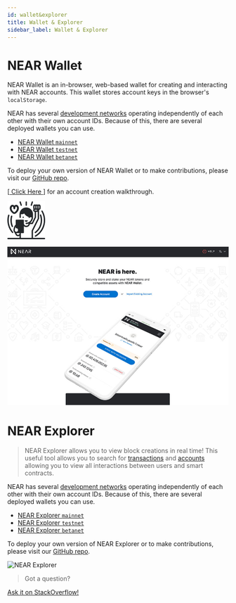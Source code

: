 ```yaml
---
id: wallet&explorer
title: Wallet & Explorer
sidebar_label: Wallet & Explorer
---
```


# NEAR Wallet

NEAR Wallet is an in-browser, web-based wallet for creating and interacting with NEAR accounts. This wallet stores account keys in the browser's `localStorage`.

NEAR has several [development networks](/docs/concepts/networks) operating independently of each other with their own account IDs. Because of this, there are several deployed wallets you can use.

* [NEAR Wallet `mainnet`](https://wallet.near.org)
* [NEAR Wallet `testnet`](https://wallet.testnet.near.org)
* [NEAR Wallet `betanet`](https://wallet.betanet.near.org)

To deploy your own version of NEAR Wallet or to make contributions, please visit our [GitHub repo](https://github.com/near/near-wallet).

[[ Click Here ](/docs/develop/basics/create-account)] for an account creation walkthrough.

![wallet welcome](/docs/assets/wallet-welcome.png)

![NEAR Wallet](/docs/assets/NEAR-Wallet.jpg)


# NEAR Explorer

> NEAR Explorer allows you to view block creations in real time! This useful tool allows you to search for [transactions](/docs/concepts/transaction) and [accounts](/concepts/basics/account) allowing you to view all interactions between users and smart contracts.

NEAR has several [development networks](/docs/concepts/networks) operating independently of each other with their own account IDs. Because of this, there are several deployed wallets you can use.

* [NEAR Explorer `mainnet`](https://explorer.near.org)
* [NEAR Explorer `testnet`](https://explorer.testnet.near.org)
* [NEAR Explorer `betanet`](https://explorer.betanet.near.org)

To deploy your own version of NEAR Explorer or to make contributions, please visit our [GitHub repo](https://github.com/near/near-explorer).

![NEAR Explorer](/docs/assets/explorers/near-explorer.png)

>Got a question?
<a href="https://stackoverflow.com/questions/tagged/nearprotocol">
  <h8>Ask it on StackOverflow!</h8></a>
